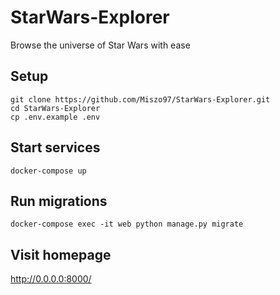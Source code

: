 # StarWars-Explorer
Browse the universe of Star Wars with ease

## Setup
```
git clone https://github.com/Miszo97/StarWars-Explorer.git 
cd StarWars-Explorer
cp .env.example .env
```
## Start services
```
docker-compose up
```
## Run migrations
```
docker-compose exec -it web python manage.py migrate
```

## Visit homepage


http://0.0.0.0:8000/
